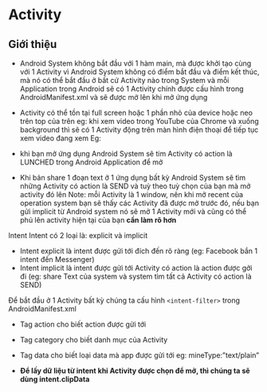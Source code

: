 # Activity

## Giới thiệu


- Android System không bắt đầu với 1 hàm main, mà được khởi tạo cùng với 1 Activity vì Android System không có điểm bắt đầu và điểm kết thúc, mà nó có thể bắt đầu ở bất cứ Activity nào trong System và mỗi Application trong Android sẽ có 1 Activity chính được cấu hình trong AndroidManifest.xml và sẽ được mở lên khi mở ứng dụng

- Activity có thể tồn tại full screen hoặc 1 phần nhỏ của device hoặc neo trên top của trên eg: khi xem video trong YouTube của Chrome và xuống background thì sẽ có 1 Activity động trên màn hình điện thoại để tiếp tục xem video đang xem
Eg: 
- khi bạn mở ứng dụng Android System sẽ tim Activity có action là LUNCHED trong Android Application để mở
- Khi bản share 1 đoạn text ở 1 ứng dụng bất kỳ Android System sẽ tìm những Activity có action là SEND và tuỳ theo tuỳ chọn của bạn mà mở activity đó lên 
Note:  mỗi Activity là 1 window, nên khi  mở recent của operation system bạn sẽ thấy các Activity đã được mở trước đó, nếu bạn gửi implicit từ Android system nó sẽ mở 1 Activity mới và cũng có thể phủ lên activity hiện tại của bạn **cần làm rõ hơn**

Intent
Intent có 2 loại là: explicit và implicit

- Intent explicit là intent được gửi tới đích đến rõ ràng (eg: Facebook bắn 1 intent đến Messenger)
- Intent implicit là intent được gửi tới Activity có action là action được gởi đi (eg: share Text của system và system tìm tất cả Activity có action là SEND) 

Để bắt đầu ở 1 Activity bất kỳ chúng ta cấu hình `<intent-filter>` trong AndroidManifest.xml

- Tag action cho biết action được gửi tới

- Tag category cho biết danh mục của Activity

- Tag data cho biết loại data mà app được gửi tới eg: mineType:”text/plain”

- **Để lấy dữ liệu từ intent khi Activity được chọn để mở, thì chúng ta sẽ dùng intent.clipData**
